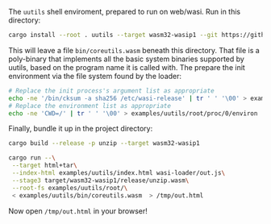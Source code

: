 The `uutils` shell enviroment, prepared to run on web/wasi. Run in this directory:

```bash
cargo install --root . uutils --target wasm32-wasip1 --git https://github.com/HeroicKatora/uutils
```

This will leave a file `bin/coreutils.wasm` beneath this directory. That file
is a poly-binary that implements all the basic system binaries supported by
uutils, based on the program name it is called with. The prepare the init
environment via the file system found by the loader:

```bash
# Replace the init process's argument list as appropriate
echo -ne '/bin/cksum -a sha256 /etc/wasi-release' | tr ' ' '\00' > examples/uutils/root/proc/0/cmdline
# Replace the environment list as appropriate
echo -ne 'CWD=/' | tr ' ' '\00' > examples/uutils/root/proc/0/environ
```

Finally, bundle it up in the project directory:

```bash
cargo build --release -p unzip --target wasm32-wasip1

cargo run --\
 --target html+tar\
 --index-html examples/uutils/index.html wasi-loader/out.js\
 --stage3 target/wasm32-wasip1/release/unzip.wasm\
 --root-fs examples/uutils/root/\
 < examples/uutils/bin/coreutils.wasm  > /tmp/out.html
```

Now open `/tmp/out.html` in your browser!
